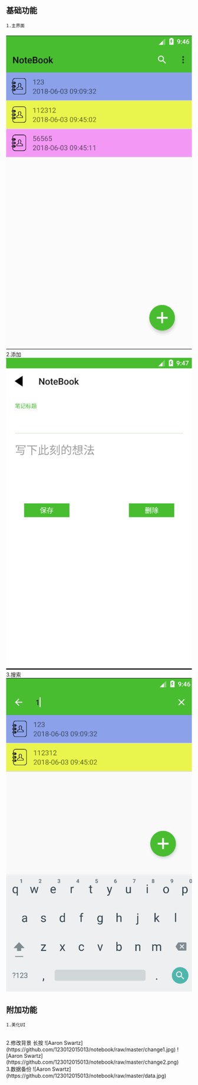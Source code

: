 基础功能
----
	1.主界面
![](note.png)
<br>
	2.添加
![](add.png)
	3.搜索
![](note_search.png)

附加功能
----
	1.美化UI
<br>
	2.修改背景
长按
![Aaron Swartz](https://github.com/123012015013/notebook/raw/master/change1.jpg)
![Aaron Swartz](https://github.com/123012015013/notebook/raw/master/change2.png)
<br>
	3.数据备份
![Aaron Swartz](https://github.com/123012015013/notebook/raw/master/data.jpg)
	

